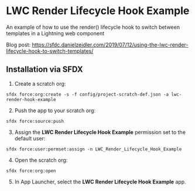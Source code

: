 # LWC Render Lifecycle Hook Example

An example of how to use the render() lifecycle hook to switch between templates in a Lightning web component

Blog post: https://sfdc.danielzeidler.com/2019/07/12/using-the-lwc-render-lifecycle-hook-to-switch-templates/

## Installation via SFDX

1. Create a scratch org:
```
sfdx force:org:create -s -f config/project-scratch-def.json -a lwc-render-hook-example
```

2. Push the app to your scratch org:
```
sfdx force:source:push
```

3. Assign the **LWC Render Lifecycle Hook Example** permission set to the default user:
```
sfdx force:user:permset:assign -n LWC_Render_Lifecycle_Hook_Example
```

4. Open the scratch org:
```
sfdx force:org:open
```

5. In App Launcher, select the **LWC Render Lifecycle Hook Example** app.
